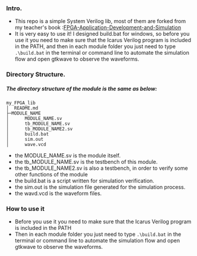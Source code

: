 ### Intro.
- This repo is a simple System Verilog lib, most of them are forked from my teacher's book :[FPGA-Application-Development-and-Simulation](https://github.com/loykylewong/FPGA-Application-Development-and-Simulation)
- It is very easy to use it! I designed build.bat for windows, so before you use it you need to make sure that the Icarus Verilog program is included in the PATH, and then in each module folder you just need to type `.\build.bat` in the terminal or command line to automate the simulation flow and open gtkwave to observe the waveforms.
### Directory Structure.
##### The directory structure of the module is the same as below:
```
my_FPGA_lib
│  README.md
├─MODULE_NAME
│      MODULE_NAME.sv
│      tb_MODULE_NAME.sv
│      tb_MODULE_NAME2.sv
│      build.bat
│      sim.out
│      wave.vcd
```
- the MODULE_NAME.sv is the module itself.
- the tb_MODULE_NAME.sv is the testbench of this module.
- the tb_MODULE_NAME2.sv is also a testbench, in order to verify some other functions of the module
- the build.bat is a script written for simulation verification.
- the sim.out is the simulation file generated for the simulation process.
- the wavd.vcd is the waveform files.

### How to use it
- Before you use it you need to make sure that the Icarus Verilog program is included in the PATH
- Then in each module folder you just need to type `.\build.bat` in the terminal or command line to automate the simulation flow and open gtkwave to observe the waveforms.
